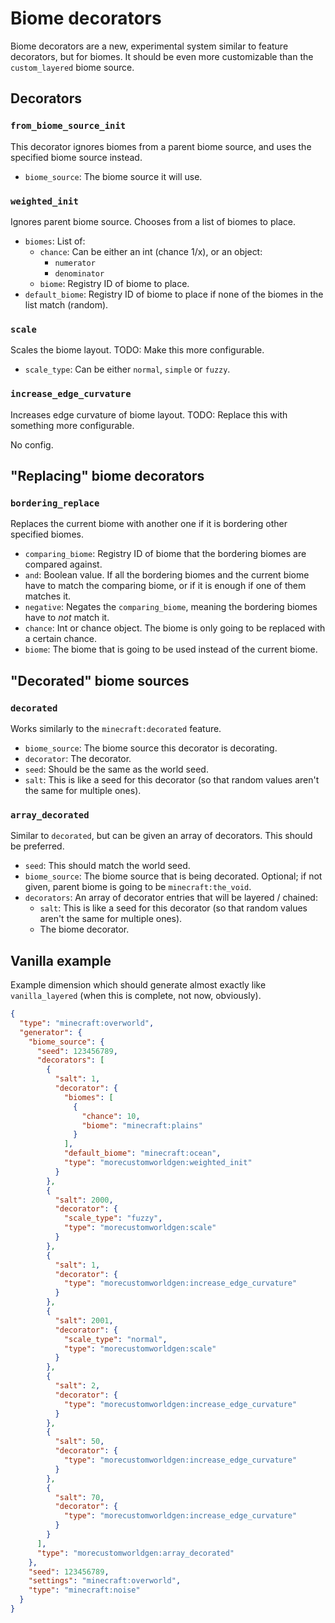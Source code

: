 # Biome decorators

Biome decorators are a new, experimental system similar to feature decorators, but for biomes. It should be even more
customizable than the `custom_layered` biome source.

## Decorators

### `from_biome_source_init`

This decorator ignores biomes from a parent biome source, and uses the specified biome source instead.

- `biome_source`: The biome source it will use.

### `weighted_init`

Ignores parent biome source. Chooses from a list of biomes to place.

- `biomes`: List of:
    - `chance`: Can be either an int (chance 1/x), or an object:
        - `numerator`
        - `denominator`
    - `biome`: Registry ID of biome to place.
- `default_biome`: Registry ID of biome to place if none of the biomes in the list match (random).

### `scale`

Scales the biome layout. TODO: Make this more configurable.

- `scale_type`: Can be either `normal`, `simple` or `fuzzy`.

### `increase_edge_curvature`

Increases edge curvature of biome layout. TODO: Replace this with something more configurable.

No config.

## "Replacing" biome decorators

### `bordering_replace`

Replaces the current biome with another one if it is bordering other specified biomes.

- `comparing_biome`: Registry ID of biome that the bordering biomes are compared against.
- `and`: Boolean value. If all the bordering biomes and the current biome have to match the comparing biome, or if it is
  enough if one of them matches it.
- `negative`: Negates the `comparing_biome`, meaning the bordering biomes have to *not* match it.
- `chance`: Int or chance object. The biome is only going to be replaced with a certain chance.
- `biome`: The biome that is going to be used instead of the current biome.

## "Decorated" biome sources

### `decorated`

Works similarly to the `minecraft:decorated` feature.

- `biome_source`: The biome source this decorator is decorating.
- `decorator`: The decorator.
- `seed`: Should be the same as the world seed.
- `salt`: This is like a seed for this decorator (so that random values aren't the same for multiple ones).

### `array_decorated`

Similar to `decorated`, but can be given an array of decorators. This should be preferred.

- `seed`: This should match the world seed.
- `biome_source`: The biome source that is being decorated. Optional; if not given, parent biome is going to
  be `minecraft:the_void`.
- `decorators`: An array of decorator entries that will be layered / chained:
    - `salt`: This is like a seed for this decorator (so that random values aren't the same for multiple ones).
    - The biome decorator.

## Vanilla example

Example dimension which should generate almost exactly like `vanilla_layered` (when this is complete, not now,
obviously).

```json
{
  "type": "minecraft:overworld",
  "generator": {
    "biome_source": {
      "seed": 123456789,
      "decorators": [
        {
          "salt": 1,
          "decorator": {
            "biomes": [
              {
                "chance": 10,
                "biome": "minecraft:plains"
              }
            ],
            "default_biome": "minecraft:ocean",
            "type": "morecustomworldgen:weighted_init"
          }
        },
        {
          "salt": 2000,
          "decorator": {
            "scale_type": "fuzzy",
            "type": "morecustomworldgen:scale"
          }
        },
        {
          "salt": 1,
          "decorator": {
            "type": "morecustomworldgen:increase_edge_curvature"
          }
        },
        {
          "salt": 2001,
          "decorator": {
            "scale_type": "normal",
            "type": "morecustomworldgen:scale"
          }
        },
        {
          "salt": 2,
          "decorator": {
            "type": "morecustomworldgen:increase_edge_curvature"
          }
        },
        {
          "salt": 50,
          "decorator": {
            "type": "morecustomworldgen:increase_edge_curvature"
          }
        },
        {
          "salt": 70,
          "decorator": {
            "type": "morecustomworldgen:increase_edge_curvature"
          }
        }
      ],
      "type": "morecustomworldgen:array_decorated"
    },
    "seed": 123456789,
    "settings": "minecraft:overworld",
    "type": "minecraft:noise"
  }
}
```